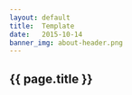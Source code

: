 ```yaml
---
layout: default
title:  Template 
date:   2015-10-14
banner_img: about-header.png 
---
```


{{ page.title }}
----------------

<!--more-->
